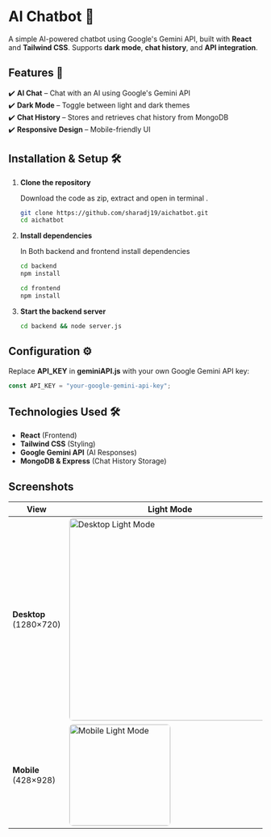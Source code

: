 # AI Chatbot 💬

A simple AI-powered chatbot using Google's Gemini API, built with **React** and **Tailwind CSS**. Supports **dark mode**, **chat history**, and **API integration**.

## Features 🚀

✔️ **AI Chat** – Chat with an AI using Google's Gemini API  
✔️ **Dark Mode** – Toggle between light and dark themes  
✔️ **Chat History** – Stores and retrieves chat history from MongoDB  
✔️ **Responsive Design** – Mobile-friendly UI

## Installation & Setup 🛠️

1. **Clone the repository**

   Download the code as zip, extract and open in terminal .

   ```sh
   git clone https://github.com/sharadj19/aichatbot.git
   cd aichatbot
   ```

2. **Install dependencies**

   In Both backend and frontend install dependencies

   ```sh
   cd backend
   npm install

   cd frontend
   npm install
   ```

3. **Start the backend server**

   ```sh
   cd backend && node server.js
   ```

## Configuration ⚙️

Replace **API_KEY** in **geminiAPI.js** with your own Google Gemini API key:

```js
const API_KEY = "your-google-gemini-api-key";
```

## Technologies Used 🛠️

- **React** (Frontend)
- **Tailwind CSS** (Styling)
- **Google Gemini API** (AI Responses)
- **MongoDB & Express** (Chat History Storage)

## Screenshots




| View        | Light Mode | Dark Mode |
|-------------|------------|-----------|
| **Desktop**<br>(1280×720) | <img src="https://github.com/user-attachments/assets/13be6375-45ed-4230-82b6-dd768b4faa4e" width="400" style="border: 1px solid #eee; border-radius: 8px;" alt="Desktop Light Mode"> | <img src="https://github.com/user-attachments/assets/db7d2ca0-5c90-4421-8414-65b30d525965" width="400" style="border: 1px solid #333; border-radius: 8px;" alt="Desktop Dark Mode"> |
| **Mobile**<br>(428×928) | <img src="https://github.com/user-attachments/assets/71519100-9ea2-47eb-a578-c5390bb9cd2b" width="200" style="border: 1px solid #eee; border-radius: 8px;" alt="Mobile Light Mode"> | <img src="https://github.com/user-attachments/assets/9ce6c606-68b5-46d7-a337-d4e7916b53a9" width="200" style="border: 1px solid #333; border-radius: 8px;" alt="Mobile Dark Mode"> |